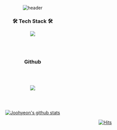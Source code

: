 <div align="center"> 
  
![header](https://capsule-render.vercel.app/api?type=soft&color=auto&height=100&section=header&text=JooHyeonLee&fontSize=50&animation=twinkling)

<h3 align="center">🛠 Tech Stack 🛠</h3>

<p align="center">
  <img src="/></a>&nbsp
  <img src=""/></a>
 
  <br>
 
</p>
<br><br>
<h3 align="center"> Github</h3>
<p align="center">
  
</p>
<br>

<br/>
<p align="center">
  <a href="https://github.com/Joohyeonee/">
    <img align="center" src="https://github-readme-stats.vercel.app/api/top-langs/?username=Joohyeonee&layout=compact&theme=dracula" />
  </a>
  </p>
  
  

  <br/><br/>

  [![Joohyeon's github stats](https://github-readme-stats.vercel.app/api?username=Joohyeonee)](https://github.com/Joohyeonee/github-readme-stats)

 <div align=right>
	
 [![Hits](https://hits.seeyoufarm.com/api/count/incr/badge.svg?url=https%3A%2F%2Fgithub.com%2FJoohyeonee&count_bg=%2379C83D&title_bg=%23C0C0C0&icon=&icon_color=%23E7E7E7&title=hits&edge_flat=false)](https://github.com/Joohyeon/)
	
  </div>
  <br>
</div>
</div>